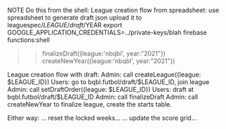 NOTE Do this from the shell:
League creation flow from spreadsheet:
use spreadsheet to generate draft json
upload it to leaguespec/$LEAGUE/draft/$YEAR
export GOOGLE_APPLICATION_CREDENTIALS=../private-keys/blah 
firebase functions:shell
>> finalizeDraft({league:'nbqbl', year:"2021"})
>> createNewYear({league:'nbqbl', year:"2021"})

League creation flow with draft:
Admin: call createLeague({league: $LEAGUE_ID})
Users: go to bqbl.futbol/draft/$LEAGUE_ID, join league
Admin: call setDraftOrder({league: $LEAGUE_ID})
Users: draft at bqbl.futbol/draft/$LEAGUE_ID
Admin: call finalizeDraft
Admin: call createNewYear to finalize league, create the starts table.

Either way:
... reset the locked weeks... 
... update the score grid...